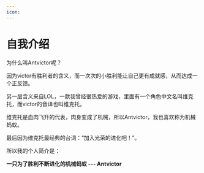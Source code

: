 ```yaml
---
icon: 
---
```


# 自我介绍
为什么叫Antvictor呢？

因为victor有胜利者的含义，而一次次的小胜利能让自己更有成就感，从而达成一个正反馈。

另一层含义来自LOL，一款我曾经很热爱的游戏，里面有一个角色中文名叫维克托，而victor的音译也叫维克托。

维克托是血肉飞升的代表，肉身变成了机械，所以Antvictor，我也喜欢称为机械蚂蚁。

最后因为维克托最经典的台词：“加入光荣的进化吧！”。

所以我的个人简介是：

**一只为了胜利不断进化的机械蚂蚁 --- Antvictor**
